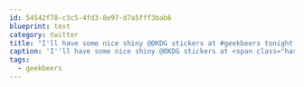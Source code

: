 ```yaml
---
id: 54542f78-c3c5-4fd3-8e97-d7a5fff3bab6
blueprint: text
category: twitter
title: "I'll have some nice shiny @OKDG stickers at #geekbeers tonight. +@MicaKnibbs"
caption: 'I''ll have some nice shiny @OKDG stickers at <span class="hashtag hashtag_local">#<a href="http://tweettemp.darylchymko.ca/?tag=geekbeers">geekbeers</a> tonight. +<span class="username username_linked">@<a href="https://twitter.com/MicaKnibbs" title="Mica Knibbs">MicaKnibbs</a></span>'
tags:
  - geekbeers
---
```

